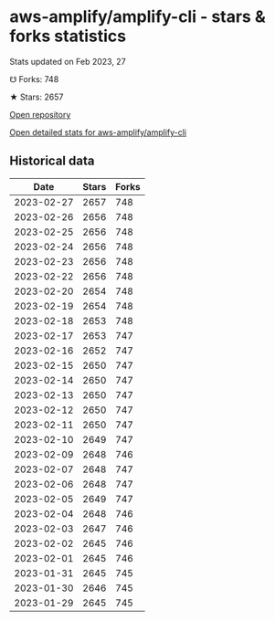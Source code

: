 # aws-amplify/amplify-cli - stars & forks statistics

Stats updated on Feb 2023, 27

☋ Forks: 748

★ Stars: 2657

[Open repository](https://github.com/aws-amplify/amplify-cli)

[Open detailed stats for aws-amplify/amplify-cli](https://reviewgithub.com/rep/aws-amplify/amplify-cli)

## Historical data
| Date | Stars | Forks |
|------|-------|-------|
| 2023-02-27 | 2657 | 748 | 
| 2023-02-26 | 2656 | 748 | 
| 2023-02-25 | 2656 | 748 | 
| 2023-02-24 | 2656 | 748 | 
| 2023-02-23 | 2656 | 748 | 
| 2023-02-22 | 2656 | 748 | 
| 2023-02-20 | 2654 | 748 | 
| 2023-02-19 | 2654 | 748 | 
| 2023-02-18 | 2653 | 748 | 
| 2023-02-17 | 2653 | 747 | 
| 2023-02-16 | 2652 | 747 | 
| 2023-02-15 | 2650 | 747 | 
| 2023-02-14 | 2650 | 747 | 
| 2023-02-13 | 2650 | 747 | 
| 2023-02-12 | 2650 | 747 | 
| 2023-02-11 | 2650 | 747 | 
| 2023-02-10 | 2649 | 747 | 
| 2023-02-09 | 2648 | 746 | 
| 2023-02-07 | 2648 | 747 | 
| 2023-02-06 | 2648 | 747 | 
| 2023-02-05 | 2649 | 747 | 
| 2023-02-04 | 2648 | 746 | 
| 2023-02-03 | 2647 | 746 | 
| 2023-02-02 | 2645 | 746 | 
| 2023-02-01 | 2645 | 746 | 
| 2023-01-31 | 2645 | 745 | 
| 2023-01-30 | 2646 | 745 | 
| 2023-01-29 | 2645 | 745 | 

